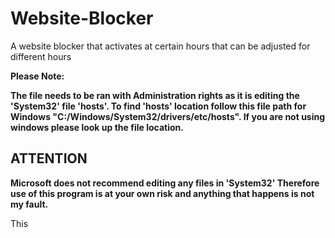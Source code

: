 # Website-Blocker
A website blocker that activates at certain hours that can be adjusted for different hours

**Please Note:**

**The file needs to be ran with Administration rights as it is editing the 'System32' file 'hosts'.
To find 'hosts' location follow this file path for Windows "C:/Windows/System32/drivers/etc/hosts". If you are not using windows please look up the file location.**

**<h2>ATTENTION</h2>
Microsoft does not recommend editing any files in 'System32' Therefore use of this program is at your own risk and anything that happens is not my fault.**

This 
